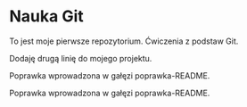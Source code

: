 # Nauka Git
To jest moje pierwsze repozytorium.
Ćwiczenia z podstaw Git.

Dodaję drugą linię do mojego projektu. 

Poprawka wprowadzona w gałęzi poprawka-README.

Poprawka wprowadzona w gałęzi poprawka-README.
